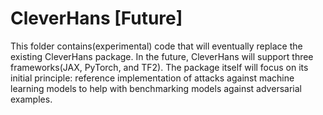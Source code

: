 # CleverHans [Future]

This folder contains(experimental) code that will eventually replace the
existing CleverHans package. In the future, CleverHans will support three
frameworks(JAX, PyTorch, and TF2). The package itself will focus on its
initial principle: reference implementation of attacks against machine learning
models to help with benchmarking models against adversarial examples.
